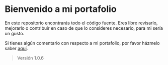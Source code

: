 # Bienvenido a mi portafolio

En este repositorio encontrarás todo el código fuente. Eres libre revisarlo, mejorarlo o contribuir en caso de que lo consideres necesario, para mi sería un gusto.

Si tienes algún comentario con respecto a mi portafolio, por favor házmelo saber [aquí](https://github.com/jfbaquerocelis/Portafolio/issues).

> Versión 1.0.6
